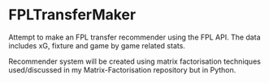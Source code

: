 # FPLTransferMaker
Attempt to make an FPL transfer recommender using the FPL API. The data includes xG, fixture and game by game related stats.

Recommender system will be created using matrix factorisation techniques used/discussed in my Matrix-Factorisation repository but in Python.
